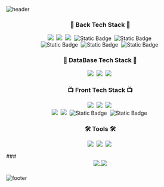 
![header](https://capsule-render.vercel.app/api?type=slice&color=auto&customColorList=10&height=200&text=Woong&fontAlign=70&rotate=13&fontAlignY=25&descAlign=60&descAlignY=44&animation=twinkling)

<h3 align="center">🍳 Back Tech Stack 🍳</h3>
<p align="center">
  <img src="https://img.shields.io/badge/Java-007396?style=for-the-badge&logo=Java&logoColor=white"/></a>&nbsp
  <img src="https://img.shields.io/badge/SpringBoot-6DB33F?style=for-the-badge&logo=Spring&logoColor=white"/></a>&nbsp
  <img src="https://img.shields.io/badge/spring%20security-%236DB33F?style=for-the-badge&logo=springsecurity&logoColor=fff">&nbsp
  <img alt="Static Badge" src="https://img.shields.io/badge/JSON-%23000?style=for-the-badge&logo=json&logoColor=fff">&nbsp
  <img alt="Static Badge" src="https://img.shields.io/badge/JWT-%23000?style=for-the-badge&logo=jsonwebtokens&logoColor=fff">&nbsp
  <br/>
  <img alt="Static Badge" src="https://img.shields.io/badge/Python-%233776AB?style=for-the-badge&logo=python&logoColor=fff">&nbsp
  <img alt="Static Badge" src="https://img.shields.io/badge/OpenCV-%235C3EE8?style=for-the-badge&logo=opencv&logoColor=fff">&nbsp
  <img alt="Static Badge" src="https://img.shields.io/badge/numpy-%23013243?style=for-the-badge&logo=numpy&logoColor=fff">&nbsp
</p>

<h3 align="center">💽 DataBase Tech Stack 💽</h3>
<p align="center">
  <img src="https://img.shields.io/badge/MySql-E6B91E?style=for-the-badge&logo=MySql&logoColor=white"/></a>&nbsp
  <img src="https://img.shields.io/badge/Maria-00599C?style=for-the-badge&logo=mariadb&logoColor=white"/></a>&nbsp
  <img src="https://img.shields.io/badge/dbeaver-%23382923?style=for-the-badge&logo=dbeaver&logoColor=white"></a>&nbsp
</p>

<h3 align="center">📺 Front Tech Stack 📺</h3>
<p align="center">
  <img src="https://img.shields.io/badge/ES6-ffb13b?style=for-the-badge&logo=javascript&logoColor=white"/></a>&nbsp 
  <img src="https://img.shields.io/badge/css-1572B6?style=for-the-badge&logo=css3&logoColor=white"/></a>&nbsp
  <img src="https://img.shields.io/badge/HTML-00599C?style=for-the-badge&logo=html5&logoColor=white"/></a>&nbsp
  <br/>
  <img src="https://img.shields.io/badge/React-005571?style=for-the-badge&logo=React&logoColor=white"/></a>&nbsp
  <img src="https://img.shields.io/badge/TypeScript-005571?style=for-the-badge&logo=ts-node&logoColor=white"/></a>&nbsp
  <img alt="Static Badge" src="https://img.shields.io/badge/jquery-%230769AD?style=for-the-badge&logo=jquery&logoColor=fff">&nbsp
  <img alt="Static Badge" src="https://img.shields.io/badge/recoil-%233578E5?style=for-the-badge&logo=recoil&logoColor=fff">&nbsp
</p>

<h3 align="center">🛠 Tools 🛠</h3>
<p align="center">
  <img src="https://img.shields.io/badge/Visual Studio Code-DB3552?style=for-the-badge&logo=visualstudiocode&logoColor=white"/></a>&nbsp
  <img src="https://img.shields.io/badge/Eclipse IDE-11B48A?style=for-the-badge&logo=EclipseIDE&logoColor=white"/></a>&nbsp
  <img src="https://img.shields.io/badge/GitHub-333664?style=for-the-badge&logo=GitHub&logoColor=white"/></a>&nbsp
</p>
###

<div align="center">
  <a href="https://github.com/jungunman">
    <img align="center" src="https://github-readme-stats.vercel.app/api?username=jungunman&hide_title=true&show_icons=true&theme=nord" />
  </a>
   <a href="https://github.com/jungunman">
    <img align="center" src="https://github-readme-stats.vercel.app/api/top-langs/?username=jungunman&layout=compact&show_icons=true&show_owner=true&hide_title=false&theme=nord" />
  </a>
</div>

###

![footer](https://capsule-render.vercel.app/api?type=slice&color=auto&customColorList=10&height=200&fontAlign=70&rotate=13&fontAlignY=25&descAlign=60&descAlignY=44&animation=twinkling&section=footer)
